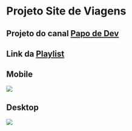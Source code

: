 # Projeto Site de Viagens 
##

## Projeto do canal [Papo de Dev](https://www.youtube.com/channel/UCRhKK6VrISnIWPJjYxBPKnA)
## Link da [Playlist](https://www.youtube.com/watch?v=kpn2SSYNsR8&list=PLOUrDmh7c7mVzTETBVBerrMawaLd-4RMs)


## Mobile

![](./public/img/mobile.gif)

## Desktop

![](./public/img/desktop.gif)